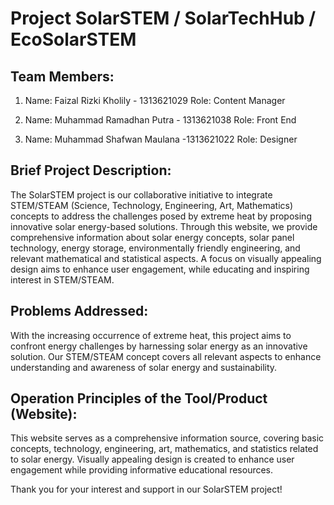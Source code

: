 # Project SolarSTEM / SolarTechHub / EcoSolarSTEM

## Team Members:
1. Name: Faizal Rizki Kholily - 1313621029
   Role: Content Manager

2. Name: Muhammad Ramadhan Putra - 1313621038
   Role: Front End

3. Name: Muhammad Shafwan Maulana -1313621022
   Role: Designer

## Brief Project Description:
The SolarSTEM project is our collaborative initiative to integrate STEM/STEAM (Science, Technology, Engineering, Art, Mathematics) concepts to address the challenges posed by extreme heat by proposing innovative solar energy-based solutions. Through this website, we provide comprehensive information about solar energy concepts, solar panel technology, energy storage, environmentally friendly engineering, and relevant mathematical and statistical aspects. A focus on visually appealing design aims to enhance user engagement, while educating and inspiring interest in STEM/STEAM.

## Problems Addressed:
With the increasing occurrence of extreme heat, this project aims to confront energy challenges by harnessing solar energy as an innovative solution. Our STEM/STEAM concept covers all relevant aspects to enhance understanding and awareness of solar energy and sustainability.

## Operation Principles of the Tool/Product (Website):
This website serves as a comprehensive information source, covering basic concepts, technology, engineering, art, mathematics, and statistics related to solar energy. Visually appealing design is created to enhance user engagement while providing informative educational resources.

Thank you for your interest and support in our SolarSTEM project!
